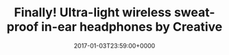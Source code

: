 ---
campaign-uuid: c-94fe78a3-21f1-4a40-81e6-a25c06ac1669
type: Offer
category: Music
date: 2017-01-03T23:59:00+0000
end-date: 2017-01-31T23:59:00+0000
disable-form: false
is_promoted: true
has_entry_page: false
extra-css: ""

logo-left-title: "Creative"
logo-left-href: "https://uk.creative.com/p/headphones-headsets/creative-outlier-sports"
logo-left-image: "creative-logo.jpg"

banner-img: "creative-main_image.jpg"
hero-header: "creative_offer"
competition-description: "Performance is everything. It measures how far we've come and how much further we want to go. The Creative Outlier Sports is a pair of high-performance lightweight wireless in-ear headphones that stay secure and comfortable in your ears even when your workout gets tough. It features sweat-proof properties to help you brave through all natural elements and accidental splashes. And with a battery life of up to 11 hours, nothing is going to hold you back from staying active. You focus on your fitness performance. We'll take care of the rest."
hero-subheader: ""

title: "Finally! Ultra-light wireless sweat-proof in-ear headphones by Creative"
bg-image-hero: ""
bg-image-first: ""
bg-image-second: ""

section1-content: >
    <p>0</p>
    <p>0</p>
    <p>0</p>

section2-content: >
    <p>0</p>
    <p>0</p>
    <p>0</p>

entry-title: 
terms-confirmation: >
    
entry-content: >
    <p>0</p>
    <p>0</p>

---